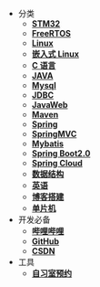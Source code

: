- 分类
  - [**STM32**](/docs/STM32/STM32.md)         <!-- {docsify-ignore} -->
  - [**FreeRTOS**](/docs/FreeRTOS/FreeRTOS.md)
  - [**Linux**](/docs/linux/linux.md)
  - [**嵌入式 Linux**](/docs/linux开发/linux开发.md)
  - [**C 语言**](/docs/C/c.md)
  - [**JAVA**](/docs/java/java.md)
  - [**Mysql**](/docs/mysql/mysql.md)
  - [**JDBC**](/docs/jdbc/jdbc.md)
  - [**JavaWeb**](/docs/javaweb/javaweb.md)
  - [**Maven**](/docs/maven/maven.md)
  - [**Spring**](/docs/spring/spring.md)
  - [**SpringMVC**](/docs/springmvc/springmvc.md)
  - [**Mybatis**](/docs/mybatis/mybatis.md)
  - [**Spring Boot2.0**](/docs/springboot/springboot.md)
  - [**Spring Cloud**](/docs/springcloud/springclouddirectory.md)
  - [**数据结构**](/docs/数据结构/数据结构.md)
  - [**英语**](/docs/英语/英语目录.md)
  - [**博客搭建**](/docs/博客/博客.md)
  - [**单片机**](/docs/单片机/单片机.md)
- 开发必备
  - [**哔哩哔哩**](https://www.bilibili.com)
  - [**GitHub**](https://github.com/)
  - [**CSDN**](https://blog.csdn.net/)
- 工具
  - [**自习室预约**](/docs/其他/自习室.md)

